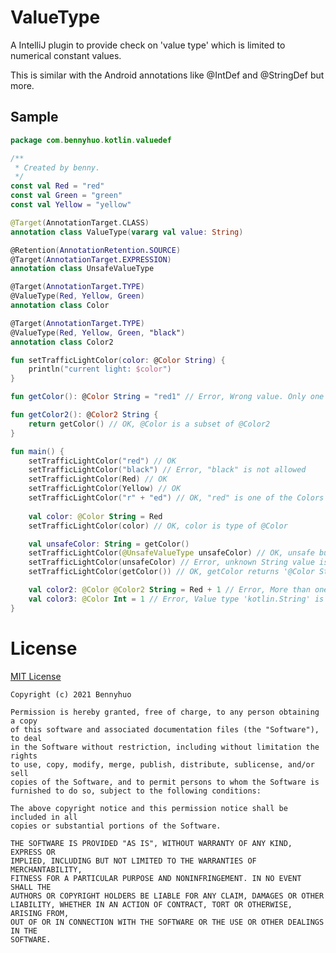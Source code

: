 # ValueType

A IntelliJ plugin to provide check on 'value type' which is limited to numerical constant values. 

This is similar with the Android annotations like @IntDef and @StringDef but more. 

## Sample

```kotlin
package com.bennyhuo.kotlin.valuedef

/**
 * Created by benny.
 */
const val Red = "red"
const val Green = "green"
const val Yellow = "yellow"

@Target(AnnotationTarget.CLASS)
annotation class ValueType(vararg val value: String)

@Retention(AnnotationRetention.SOURCE)
@Target(AnnotationTarget.EXPRESSION)
annotation class UnsafeValueType

@Target(AnnotationTarget.TYPE)
@ValueType(Red, Yellow, Green)
annotation class Color

@Target(AnnotationTarget.TYPE)
@ValueType(Red, Yellow, Green, "black")
annotation class Color2

fun setTrafficLightColor(color: @Color String) {
    println("current light: $color")
}

fun getColor(): @Color String = "red1" // Error, Wrong value. Only one of [red, yellow, green] is allowed. 

fun getColor2(): @Color2 String {
    return getColor() // OK, @Color is a subset of @Color2
}

fun main() {
    setTrafficLightColor("red") // OK
    setTrafficLightColor("black") // Error, "black" is not allowed
    setTrafficLightColor(Red) // OK
    setTrafficLightColor(Yellow) // OK
    setTrafficLightColor("r" + "ed") // OK, "red" is one of the Colors
    
    val color: @Color String = Red
    setTrafficLightColor(color) // OK, color is type of @Color

    val unsafeColor: String = getColor()
    setTrafficLightColor(@UnsafeValueType unsafeColor) // OK, unsafe but on your own
    setTrafficLightColor(unsafeColor) // Error, unknown String value is not allowed
    setTrafficLightColor(getColor()) // OK, getColor returns '@Color String' 

    val color2: @Color @Color2 String = Red + 1 // Error, More than one value types are declared: [@Color, @Color2]. 
    val color3: @Color Int = 1 // Error, Value type 'kotlin.String' is not compatible with declared type 'kotlin.Int'.
}
```


# License

[MIT License](https://github.com/bennyhuo/KotlinValueType/blob/master/LICENSE)

    Copyright (c) 2021 Bennyhuo
    
    Permission is hereby granted, free of charge, to any person obtaining a copy
    of this software and associated documentation files (the "Software"), to deal
    in the Software without restriction, including without limitation the rights
    to use, copy, modify, merge, publish, distribute, sublicense, and/or sell
    copies of the Software, and to permit persons to whom the Software is
    furnished to do so, subject to the following conditions:
    
    The above copyright notice and this permission notice shall be included in all
    copies or substantial portions of the Software.
    
    THE SOFTWARE IS PROVIDED "AS IS", WITHOUT WARRANTY OF ANY KIND, EXPRESS OR
    IMPLIED, INCLUDING BUT NOT LIMITED TO THE WARRANTIES OF MERCHANTABILITY,
    FITNESS FOR A PARTICULAR PURPOSE AND NONINFRINGEMENT. IN NO EVENT SHALL THE
    AUTHORS OR COPYRIGHT HOLDERS BE LIABLE FOR ANY CLAIM, DAMAGES OR OTHER
    LIABILITY, WHETHER IN AN ACTION OF CONTRACT, TORT OR OTHERWISE, ARISING FROM,
    OUT OF OR IN CONNECTION WITH THE SOFTWARE OR THE USE OR OTHER DEALINGS IN THE
    SOFTWARE.

